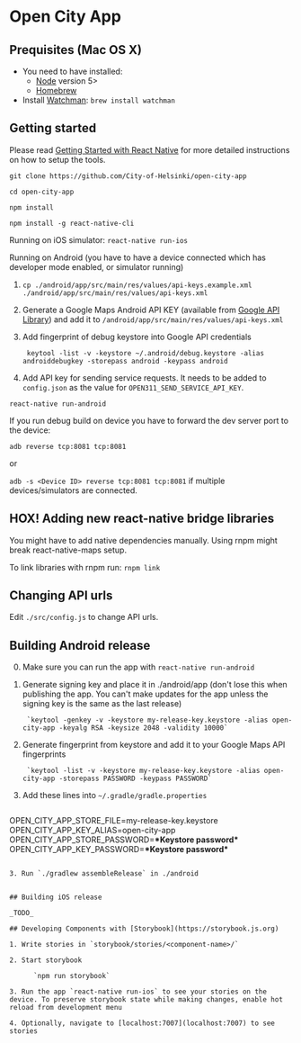 # Open City App


## Prequisites (Mac OS X)

- You need to have installed:
  - [Node](https://nodejs.org/en/) version 5>
  - [Homebrew](http://brew.sh/)
- Install [Watchman](https://facebook.github.io/watchman/):
`brew install watchman`


## Getting started

Please read [Getting Started with React Native](https://facebook.github.io/react-native/docs/getting-started.html) for more detailed instructions on how to setup the tools.

`git clone https://github.com/City-of-Helsinki/open-city-app`

`cd open-city-app`

`npm install`

`npm install -g react-native-cli`


Running on iOS simulator:
`react-native run-ios`

Running on Android (you have to have a device connected which has developer mode enabled, or simulator running)

1. `cp ./android/app/src/main/res/values/api-keys.example.xml ./android/app/src/main/res/values/api-keys.xml`

2. Generate a Google Maps Android API KEY (available from [Google API Library](https://console.developers.google.com/apis/)) and add it to `/android/app/src/main/res/values/api-keys.xml`

3. Add fingerprint of debug keystore into Google API credentials

        keytool -list -v -keystore ~/.android/debug.keystore -alias androiddebugkey -storepass android -keypass android

4. Add API key for sending service requests. It needs to be added to `config.json` as the value for `OPEN311_SEND_SERVICE_API_KEY`.


`react-native run-android`

If you run debug build on device you have to forward the dev server port to the device:

`adb reverse tcp:8081 tcp:8081`

or

`adb -s <Device ID> reverse tcp:8081 tcp:8081` if multiple devices/simulators are connected.


## HOX! Adding new react-native bridge libraries

You might have to add native dependencies manually.
Using rnpm might break react-native-maps setup.

To link libraries with rnpm run: `rnpm link`


## Changing API urls

Edit `./src/config.js` to change API urls.


## Building Android release

0. Make sure you can run the app with `react-native run-android`

1. Generate signing key and place it in ./android/app (don't lose this when publishing the app. You can't make updates for the app unless the signing key is the same as the last release)

        `keytool -genkey -v -keystore my-release-key.keystore -alias open-city-app -keyalg RSA -keysize 2048 -validity 10000`

1. Generate fingerprint from keystore and add it to your Google Maps API fingerprints

        `keytool -list -v -keystore my-release-key.keystore -alias open-city-app -storepass PASSWORD -keypass PASSWORD`

2. Add these lines into `~/.gradle/gradle.properties`
   ```
OPEN_CITY_APP_STORE_FILE=my-release-key.keystore
OPEN_CITY_APP_KEY_ALIAS=open-city-app
OPEN_CITY_APP_STORE_PASSWORD=**\*Keystore password\***
OPEN_CITY_APP_KEY_PASSWORD=**\*Keystore password\***
```

3. Run `./gradlew assembleRelease` in ./android


## Building iOS release

_TODO_

## Developing Components with [Storybook](https://storybook.js.org)

1. Write stories in `storybook/stories/<component-name>/`

2. Start storybook

      `npm run storybook`

3. Run the app `react-native run-ios` to see your stories on the device. To preserve storybook state while making changes, enable hot reload from development menu

4. Optionally, navigate to [localhost:7007](localhost:7007) to see stories

